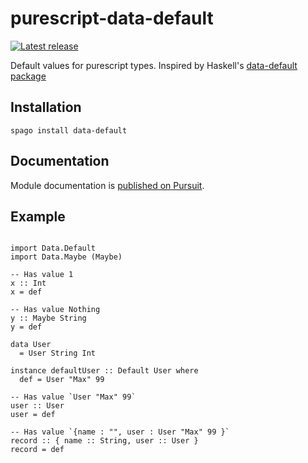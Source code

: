 # purescript-data-default

[![Latest release](http://img.shields.io/github/release/thought2/purescript-data-default.svg)](https://github.com/thought2/purescript-data-default/releases)

Default values for purescript types. Inspired by Haskell's [data-default package](https://hackage.haskell.org/package/data-default)

## Installation

```
spago install data-default
```

## Documentation

Module documentation is [published on Pursuit](http://pursuit.purescript.org/packages/purescript-data-default).

## Example

```

import Data.Default
import Data.Maybe (Maybe)

-- Has value 1
x :: Int
x = def

-- Has value Nothing
y :: Maybe String
y = def

data User
  = User String Int

instance defaultUser :: Default User where
  def = User "Max" 99

-- Has value `User "Max" 99`
user :: User
user = def

-- Has value `{name : "", user : User "Max" 99 }`
record :: { name :: String, user :: User }
record = def
```